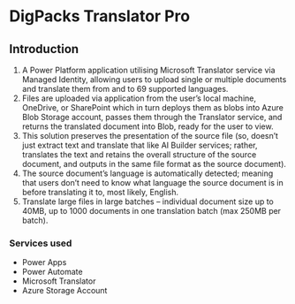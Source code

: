 # DigPacks Translator Pro

## Introduction
1)  A Power Platform application utilising Microsoft Translator service via Managed Identity, allowing users to upload single or multiple documents and translate them from and to 69 supported languages. 
2) Files are uploaded via application from the user’s local machine, OneDrive, or SharePoint which in turn deploys them as blobs into Azure Blob Storage account, passes them through the Translator service, and returns the translated document into Blob, ready for the user to view. 
3) This solution preserves the presentation of the source file (so, doesn’t just extract text and translate that like AI Builder services; rather, translates the text and retains the overall structure of the source document, and outputs in the same file format as the source document).
4) The source document’s language is automatically detected; meaning that users don’t need to know what language the source document is in before translating it to, most likely, English. 
5) Translate large files in large batches – individual document size up to 40MB, up to 1000 documents in one translation batch (max 250MB per batch).

### Services used
- Power Apps
- Power Automate
- Microsoft Translator
- Azure Storage Account








